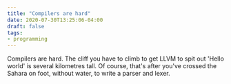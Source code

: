 ```yaml
---
title: "Compilers are hard"
date: 2020-07-30T13:25:06-04:00
draft: false
tags:
- programming
---
```

Compilers are hard. The cliff you have to climb to get LLVM to spit out 'Hello world' is several kilometres tall. Of course, that's after you've crossed the Sahara on foot, without water, to write a parser and lexer.